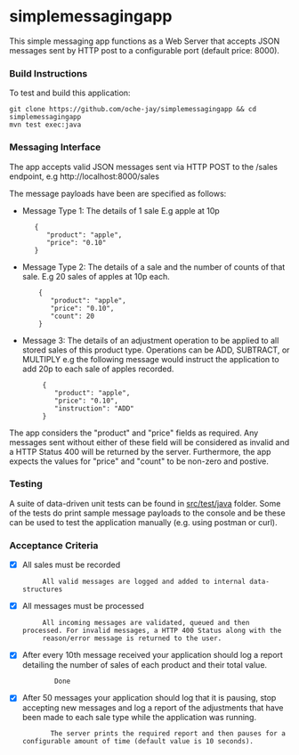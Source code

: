 # simplemessagingapp

This simple messaging app functions as a Web Server that accepts JSON messages sent by HTTP post to a configurable port 
(default price: 8000).

### Build Instructions
To test and build this application:

    git clone https://github.com/oche-jay/simplemessagingapp && cd simplemessagingapp
    mvn test exec:java
    
### Messaging Interface
 The app accepts valid JSON messages sent via HTTP POST to the /sales endpoint, e.g http://localhost:8000/sales
 
 The message payloads have been are specified as follows:
 
 - Message Type 1: The details of 1 sale E.g apple at 10p
          
          {
             "product": "apple",
             "price": "0.10"
          }
 
 - Message Type 2: The details of a sale and the number of counts of
                   that sale. E.g 20 sales of apples at 10p each.
                   
           {
              "product": "apple",
              "price": "0.10",
              "count": 20
           }
                   
 - Message 3: The details of an adjustment operation to be
              applied to all stored sales of this product type. Operations can be ADD, SUBTRACT, or MULTIPLY 
              e.g the following message would instruct the application to add 20p to each sale of apples recorded.
              
            {
               "product": "apple",
               "price": "0.10",
               "instruction": "ADD"
            }  
 
 The app considers the "product" and "price" fields as required. Any messages sent without either of these
 field will be considered as invalid and a HTTP Status 400 will be returned by the server. Furthermore,
 the app expects the values for "price" and "count" to be non-zero and postive.
 
 ### Testing
A suite of data-driven unit tests can be found in  [src/test/java](/src/test/java/ConfigTest.java) folder.
Some of the tests do print sample message payloads to the console and be these can be used to test
the application manually (e.g. using postman or curl).

 ### Acceptance Criteria                             

  - [x] All sales must be recorded
         
             All valid messages are logged and added to internal data-structures
 
  - [x]  All messages must be processed  
             
              All incoming messages are validated, queued and then processed. For invalid messages, a HTTP 400 Status along with the 
              reason/error message is returned to the user.          

  - [x] After every 10th message received your application should log a report detailing the number
                of sales of each product and their total value. 
                
                Done
                
  - [x] After 50 messages your application should log that it is pausing, stop accepting new messages and log a report of the adjustments that have been made to each sale type while the application was running.      
               
               The server prints the required report and then pauses for a configurable amount of time (default value is 10 seconds).